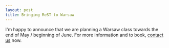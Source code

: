 ```yaml
---
layout: post
title: Bringing ReST to Warsaw
---
```


I'm happy to announce that we are planning a Warsaw class towards the end of May / beginning of June.
For more information and to book, [contact us](mailto:rest-course@serialseb.com?subject=Practical%20Rest%20Warsaw) now.
